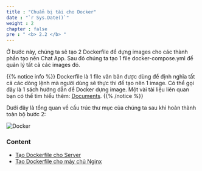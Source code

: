 ```yaml
---
title : "Chuẩn bị tài cho Docker"
date : "`r Sys.Date()`"
weight : 2
chapter : false
pre : " <b> 2.2 </b> "
---
```

Ở bước này, chúng ta sẽ tạo 2 Dockerfile để dựng images cho các thành phần tạo nên Chat App. Sau đó chúng ta tạo 1 file docker-compose.yml để quản lý tất cả các images đó.

{{% notice info %}}
Dockerfile là 1 file văn bản được dùng để định nghĩa tất cả các dòng lệnh mà người dùng sẽ thực thi để tạo nên 1 image. Có thể gọi đây là 1 sách hướng dẫn để Docker dựng image.
Một vài tài liệu liên quan bạn có thể tìm hiểu thêm: [Documents](https://docs.docker.com/reference/dockerfile/#:~:text=A%20Dockerfile%20is%20a%20text,line%20to%20assemble%20an%20image).
{{% /notice %}}

Dưới đây là tổng quan về cấu trúc thư mục của chúng ta sau khi hoàn thành toàn bộ bước 2:

![Docker](images/2.prerequisite/002-docker.png)

### Content
  - [Tạo Dockerfile cho Server](2.1.1-createserverimage/)
  - [Tạo Dockerfile cho máy chủ Nginx](2.1.2-createnginximage)